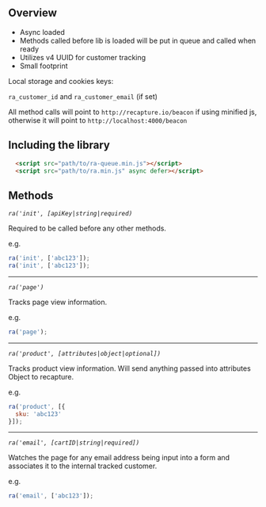 ## Overview
- Async loaded
- Methods called before lib is loaded will be put in queue and called when ready
- Utilizes v4 UUID for customer tracking
- Small footprint

Local storage and cookies keys:

`ra_customer_id` and `ra_customer_email` (if set)

All method calls will point to `http://recapture.io/beacon` if using minified js, otherwise it will point to `http://localhost:4000/beacon`

## Including the library
```html
  <script src="path/to/ra-queue.min.js"></script>
  <script src="path/to/ra.min.js" async defer></script>
```

## Methods

*`ra('init', [apiKey|string|required)`*

Required to be called before any other methods.

e.g.

```javascript
ra('init', ['abc123']);
ra('init', ['abc123']);
```

---

*`ra('page')`*

Tracks page view information.

e.g.

```javascript
ra('page');
```

---

*`ra('product', [attributes|object|optional])`*

Tracks product view information. Will send anything passed into attributes Object to recapture.

e.g.

```javascript
ra('product', [{
  sku: 'abc123'
}]);
```

---

*`ra('email', [cartID|string|required])`*

Watches the page for any email address being input into a form and associates it to the internal tracked customer.

e.g.

```javascript
ra('email', ['abc123']);
```
